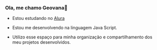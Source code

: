 ### Ola, me chamo Geovana👋

- Estou estudando no  [Alura](htps:www.alura.com.br)

- Estou me desenvolvendo na linguagem Java Script.

- Utilizo esse espaço para minha organização e compartilhamento dos meu projetos desenvolvidos.
